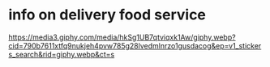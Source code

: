 # info on delivery food service
https://media3.giphy.com/media/hkSg1UB7qtviqxk1Aw/giphy.webp?cid=790b7611xtfq9nukjeh4pvw785g28lvedmlnrzo1gusdacog&ep=v1_stickers_search&rid=giphy.webp&ct=s
